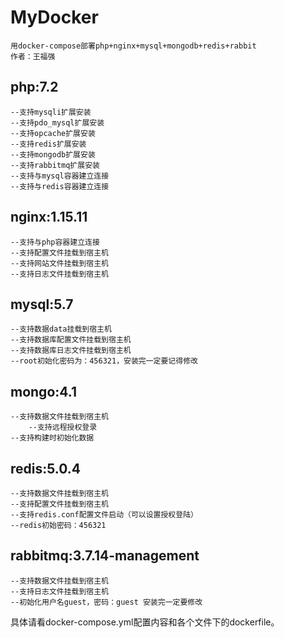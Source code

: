 # MyDocker
	用docker-compose部署php+nginx+mysql+mongodb+redis+rabbit
	作者：王福强

## php:7.2
	--支持mysqli扩展安装
	--支持pdo_mysql扩展安装
	--支持opcache扩展安装
	--支持redis扩展安装
	--支持mongodb扩展安装
	--支持rabbitmq扩展安装
	--支持与mysql容器建立连接
	--支持与redis容器建立连接
	
## nginx:1.15.11
	--支持与php容器建立连接
	--支持配置文件挂载到宿主机
	--支持网站文件挂载到宿主机
	--支持日志文件挂载到宿主机
	
## mysql:5.7
	--支持数据data挂载到宿主机
	--支持数据库配置文件挂载到宿主机
	--支持数据库日志文件挂载到宿主机
	--root初始化密码为：456321，安装完一定要记得修改
	
## mongo:4.1
	--支持数据文件挂载到宿主机
        --支持远程授权登录
	--支持构建时初始化数据
	
	
## redis:5.0.4
	--支持数据文件挂载到宿主机
	--支持配置文件挂载到宿主机
	--支持redis.conf配置文件启动（可以设置授权登陆）
	--redis初始密码：456321
	
## rabbitmq:3.7.14-management
	--支持数据文件挂载到宿主机
	--支持日志文件挂载到宿主机
	--初始化用户名guest，密码：guest 安装完一定要修改
	
具体请看docker-compose.yml配置内容和各个文件下的dockerfile。
